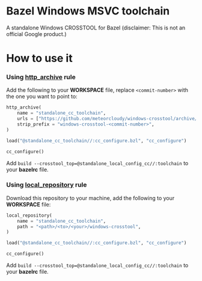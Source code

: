 # Bazel Windows MSVC toolchain
A standalone Windows CROSSTOOL for Bazel
(disclaimer: This is not an official Google product.)

# How to use it

### Using [http_archive](https://docs.bazel.build/versions/master/be/workspace.html#http_archive) rule
Add the following to your **WORKSPACE** file, replace `<commit-number>` with the one you want to point to:
```python
http_archive(
    name = "standalone_cc_toolchain",
    urls = ["https://github.com/meteorcloudy/windows-crosstool/archive/<commit-number>.zip"],
    strip_prefix = "windows-crosstool-<commit-number>",
)

load("@standalone_cc_toolchain//:cc_configure.bzl", "cc_configure")

cc_configure()
```
Add `build --crosstool_top=@standalone_local_config_cc//:toolchain` to your **bazelrc** file.

### Using [local_repository](https://docs.bazel.build/versions/master/be/workspace.html#local_repository) rule
Download this repository to your machine, add the following to your **WORKSPACE** file:
```python
local_repository(
    name = "standalone_cc_toolchain",
    path = "<path>/<to>/<your>/windows-crosstool",
)

load("@standalone_cc_toolchain//:cc_configure.bzl", "cc_configure")

cc_configure()
```

Add `build --crosstool_top=@standalone_local_config_cc//:toolchain` to your **bazelrc** file.
